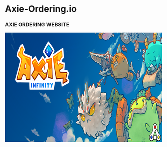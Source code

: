 # Axie-Ordering.io
<h3 style= "green">AXIE ORDERING WEBSITE</h3>

<img src="Axie-Infinity-logo-artwork-header.png" alt="AXIE GIF" width="800" height="350">
